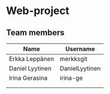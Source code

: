 ﻿# Web-project

## Team members

| Name           | Username  |
| -------------- | --------- |
| Erkka Leppänen | merkksgit |
| Daniel Lyytinen | DanielLyytinen |
| Irina Gerasina |irina-ge   |
|                |           |
|                |           |
